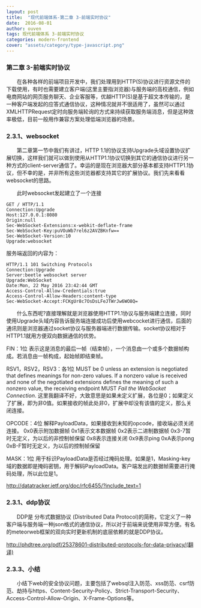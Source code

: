```yaml
---
layout: post
title:  "现代前端体系-第二章 3-前端实时协议"
date:  2016-08-01
author: ouven
tags: 现代前端体系 3-前端实时协议
categories: modern-frontend
cover: "assets/category/type-javascript.png"
---
```


### 第二章 3-前端实时协议

&emsp;&emsp;在各种各样的前端项目开发中，我们处理用到HTTP(S)协议进行资源文件的下载使用，有时也需要建立客户端(这里主要指浏览器)与服务端的高校通信，例如电商网站的网页服务聊天、企业客服等，优越HTTP(S)是基于超文本传输的，是一种客户端发起的应答式通信协议，这种情况就并不很适用了，虽然可以通过XMLHTTPRequest定时向服务端轮询的方式来持续获取服务端消息，但是这种效率极低，目前一般用作兼容方案处理低端浏览器的场景。

### 2.3.1、websocket

&emsp;&emsp;第二章第一节中我们有讲过，HTTP 1.1的协议支持Upgrade头域设置协议扩展切换，这样我们就可以做到使用从HTTP1.1协议切换到其它的通信协议进行另一种方式的client-server通信了。幸运的是现在浏览器大部分基本都支持HTTP1.1协议，但不幸的是，并非所有这些浏览器都支持其它的扩展协议。我们先来看看websocket的思路。

&emsp;&emsp;此时websocket发起建立了一个连接

```
GET / HTTP/1.1
Connection:Upgrade
Host:127.0.0.1:8080
Origin:null
Sec-WebSocket-Extensions:x-webkit-deflate-frame
Sec-WebSocket-Key:puVOuWb7rel6z2AVZBKnfw==
Sec-WebSocket-Version:10
Upgrade:websocket
```

服务端返回的内容为：

```
HTTP/1.1 101 Switching Protocols
Connection:Upgrade
Server:beetle websocket server
Upgrade:WebSocket
Date:Mon, 22 May 2016 23:42:44 GMT
Access-Control-Allow-Credentials:true
Access-Control-Allow-Headers:content-type
Sec-WebSocket-Accept:FCKgUr8c7OsDsLFeJTWrJw6WO8Q= 
```

&emsp;&emsp;什么东西呢?直接理解就是浏览器使用HTTP1.1协议与服务端建立连接，同时使用Upgrade头域内容告诉服务端连接成功后使用webcocket进行通信，后面的通讯则是浏览器通过socket协议与服务器端进行数据传输。socket协议相对于HTTP1.1就用方便双向数据通信的优势。

FIN：1位
表示这是消息的最后一帧（结束帧），一个消息由一个或多个数据帧构成。若消息由一帧构成，起始帧即结束帧。
 
RSV1，RSV2，RSV3：各1位
MUST be 0 unless an extension is negotiated that defines meanings for non-zero values. If a nonzero value is received and none of the negotiated extensions defines the meaning of such a nonzero value, the receiving endpoint MUST _Fail the WebSocket Connection_.
这里我翻译不好，大致意思是如果未定义扩展，各位是0；如果定义了扩展，即为非0值。如果接收的帧此处非0，扩展中却没有该值的定义，那么关闭连接。
 
OPCODE：4位
解释PayloadData，如果接收到未知的opcode，接收端必须关闭连接。
0x0表示附加数据帧
0x1表示文本数据帧
0x2表示二进制数据帧
0x3-7暂时无定义，为以后的非控制帧保留
0x8表示连接关闭
0x9表示ping
0xA表示pong
0xB-F暂时无定义，为以后的控制帧保留
 
MASK：1位
用于标识PayloadData是否经过掩码处理。如果是1，Masking-key域的数据即是掩码密钥，用于解码PayloadData。客户端发出的数据帧需要进行掩码处理，所以此位是1。
 
http://datatracker.ietf.org/doc/rfc6455/?include_text=1

### 2.3.1、ddp协议

&emsp;&emsp;DDP是 分布式数据协议 (Distributed Data Protocol)的简称，它定义了一种客户端与服务端一种json格式的通信协议，所以对于前端来说使用非常方便。有名的meteorweb框架的双向实时更新机制的底层依赖的就是DDP协议。

http://phdtree.org/pdf/25378601-distributed-protocols-for-data-privacy/(翻译)

### 2.3.3、小结

&emsp;&emsp;小结下web的安全协议问题，主要包括了websql注入防范、xss防范、csrf防范、劫持与https、Content-Security-Policy、Strict-Transport-Security、Access-Control-Allow-Origin、X-Frame-Options等。
    


